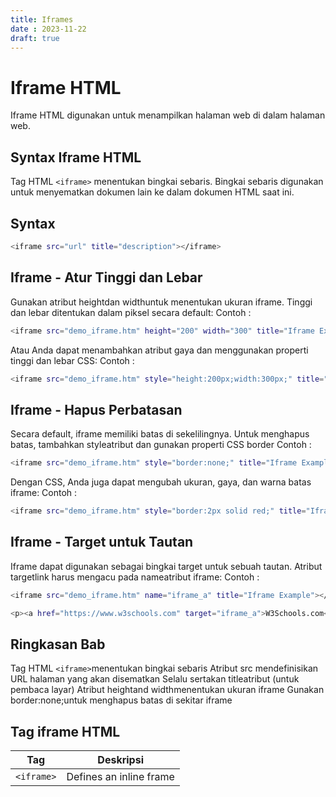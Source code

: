 ```yaml
---
title: Iframes
date : 2023-11-22
draft: true
---
```


# Iframe HTML
Iframe HTML digunakan untuk menampilkan halaman web di dalam halaman web.
## Syntax Iframe HTML
Tag HTML `<iframe>` menentukan bingkai sebaris.
Bingkai sebaris digunakan untuk menyematkan dokumen lain ke dalam dokumen HTML saat ini.
## Syntax
```sh
<iframe src="url" title="description"></iframe>
```
## Iframe - Atur Tinggi dan Lebar
Gunakan atribut heightdan widthuntuk menentukan ukuran iframe.
Tinggi dan lebar ditentukan dalam piksel secara default:
Contoh : 
```sh
<iframe src="demo_iframe.htm" height="200" width="300" title="Iframe Example"></iframe>
```
Atau Anda dapat menambahkan atribut gaya dan menggunakan properti tinggi dan lebar CSS:
Contoh : 
```sh
<iframe src="demo_iframe.htm" style="height:200px;width:300px;" title="Iframe Example"></iframe>
```
## Iframe - Hapus Perbatasan
Secara default, iframe memiliki batas di sekelilingnya.
Untuk menghapus batas, tambahkan styleatribut dan gunakan properti CSS border
Contoh : 
```sh
<iframe src="demo_iframe.htm" style="border:none;" title="Iframe Example"></iframe>
```
Dengan CSS, Anda juga dapat mengubah ukuran, gaya, dan warna batas iframe:
Contoh : 
```sh
<iframe src="demo_iframe.htm" style="border:2px solid red;" title="Iframe Example"></iframe>
```
## Iframe - Target untuk Tautan
Iframe dapat digunakan sebagai bingkai target untuk sebuah tautan.
Atribut targetlink harus mengacu pada nameatribut iframe:
Contoh :
```sh
<iframe src="demo_iframe.htm" name="iframe_a" title="Iframe Example"></iframe>
```
```sh
<p><a href="https://www.w3schools.com" target="iframe_a">W3Schools.com</a></p>
```
## Ringkasan Bab
Tag HTML `<iframe>`menentukan bingkai sebaris
Atribut src mendefinisikan URL halaman yang akan disematkan
Selalu sertakan titleatribut (untuk pembaca layar)
Atribut heightand widthmenentukan ukuran iframe
Gunakan border:none;untuk menghapus batas di sekitar iframe

## Tag iframe HTML
	
| Tag | Deskripsi |
| ----------- | ----------- |
| `<iframe>` | Defines an inline frame |

	

